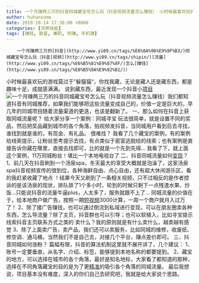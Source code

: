 ```yaml
---
title: 一个月赚两三万的抖音同城藏宝号怎么玩（抖音视频流量怎么赚钱） 小时候最喜欢玩的游戏莫过于”躲猫猫“，你找我藏，无论是藏人还是藏东西，都是趣味十足，成就感满满。 说到藏东西，最近发现一个抖音小项目我们都知道抖音有同城推荐，如果我们能够把这些流量变成自己的，价值一定是巨大的，早几年的同城项目随着流量渠道的更迭，也该是翻新了。 一、那么如何在抖音上获取同城流量呢？ 给大家分享一个案例：同城寻宝 玩法很简单，就是设置不同的奖品，然后把奖品藏到城市的各个角落，拍视频发抖音，当同城用户看到后去寻找，谁找到就是谁的，有现金、有礼品。 很难找？ 我看了几个藏宝的案例，有的案例给线索提示，让粉丝思考提示去找，有点类似于密室逃脱给的线索；也有案例是直接告诉你藏在哪里，直接去找即可，比的就是一个先到先得… 我看了下，就上面这个案例，11万同城粉丝！堪比一个本地电视台了 二、抖音同城流量如何变现？ 1、前几天在抖音刷到一个汤泉spa，冬天最大的享受大概就是泡澡了，这家汤泉spa抖音视频宣传的很到位，各种海鲜自由、点心自由，还有超大休闲游乐区，看的我赶紧收藏了地点 ！结果今天又刷到了一条相关视频，只不过相反的是作者控诉的是该汤泉的现状，排队排了1个多小时，轮到的时候只剩下一点残渣水果、炒饭…只能说抖音的流量牛逼plus，人太多了，服务就跟不上了… 同城流量的价值在于，给本地商户做广告，按照一期短视频3000计算，一周一个商户就月入过万了！ 2、除了接广告赚钱，也可以通过倒流到私域进行变现，可以在朋友圈卖各种东西，怎么导流量？除了主页，抖音群也可以引导；也可以软植入，比如寻宝提示线索抖音主页联系方式之类的 卖什么？我的原则就是有什么卖什么，越卖越有感觉 3、除了上面卖广告，卖产品，我们还可以卖服务，比如同城的维修，收废纸、修空调、通马桶，当然我们不是自己去，对接几个平台，赚点差价即可。 三、抖音同城如何涨粉？ 篇幅有限，抖音的算法机制这里就不展开讲了，几个建议： 1、账号一定要垂直，从名字、介绍、标签，能够提到本地名称的都要提到。 2、藏宝的地方，可以选择在城市的各个角落，最好是知名地标，大家看了都知道的那种，选择在不同角落藏宝的目的是为了更精准的吸引各个角落的同城流量。 最后我想说，项目基本没有难度，深入的你们自己去研究吧，我就是给大家说个思路。
author: huhansome
date: 2019-10-14 17:38:00 +0800
categories: [流弊技能]
tags: [赚钱, 致富, 兼职, 网赚, 手机赚]
---
```



        一个月赚两三万的[抖音](http://www.yi09.cn/tags/%E6%8A%96%E9%9F%B3/)同城藏宝号怎么玩（抖音[视频](http://www.yi09.cn/tags/shipin/)[流量](http://www.yi09.cn/tags/%E6%B5%81%E9%87%8F/)怎么[赚钱](http://www.yi09.cn/tags/%E8%B5%9A%E9%92%B1/)）
小时候最喜欢玩的游戏莫过于”躲猫猫“，你找我藏，无论是藏人还是藏东西，都是趣味十足，成就感满满。
说到藏东西，最近发现一个抖音小[项目](http://www.yi09.cn/tags/%E9%A1%B9%E7%9B%AE/)![一个月赚两三万的抖音同城藏宝号怎么玩（抖音视频流量怎么赚钱）](http://www.yi09.cn/zb_users/upload/2022/01/20220108220612164165077231483.jpeg)我们都知道抖音有同城推荐，如果我们能够把这些流量变成自己的，价值一定是巨大的，早几年的同城项目随着流量渠道的更迭，也该是翻新了。
一、那么如何在抖音上获取同城流量呢？ 给大家分享一个案例：同城寻宝
玩法很简单，就是设置不同的奖品，然后把奖品藏到城市的各个角落，拍视频发抖音，当同城用户看到后去寻找，谁找到就是谁的，有现金、有礼品。 很难找？
我看了几个藏宝的案例，有的案例给线索提示，让粉丝思考提示去找，有点类似于密室逃脱给的线索；也有案例是直接告诉你藏在哪里，直接去找即可，比的就是一个先到先得…
我看了下，就上面这个案例，11万同城粉丝！堪比一个本地电视台了
二、抖音同城流量如何[变现](http://www.yi09.cn/tags/%E5%8F%98%E7%8E%B0/)？
1、前几天在抖音刷到一个汤泉spa，冬天最大的享受大概就是泡澡了，这家汤泉spa抖音视频宣传的很到位，各种海鲜自由、点心自由，还有超大休闲游乐区，看的我赶紧收藏了地点
！结果今天又刷到了一条相关视频，只不过相反的是作者控诉的是该汤泉的现状，排队排了1个多小时，轮到的时候只剩下一点残渣水果、炒饭…只能说抖音的流量牛逼plus，人太多了，服务就跟不上了…
同城流量的价值在于，给本地商户做广告，按照一期[短视频](http://www.yi09.cn/tags/%E7%9F%AD%E8%A7%86%E9%A2%91/)3000计算，一周一个商户就月入过万了！
2、除了接广告赚钱，也可以通过倒流到私域进行变现，可以在朋友圈卖各种东西，怎么导流量？除了主页，抖音群也可以引导；也可以软植入，比如寻宝提示线索抖音主页联系方式之类的
卖什么？我的原则就是有什么卖什么，越卖越有感觉
3、除了上面卖广告，卖产品，我们还可以卖服务，比如同城的维修，收废纸、修空调、通马桶，当然我们不是自己去，对接几个平台，赚点差价即可。
三、抖音同城如何涨粉？ 篇幅有限，抖音的算法机制这里就不展开讲了，几个建议： 1、账号一定要垂直，从名字、介绍、标签，能够提到本地名称的都要提到。
2、藏宝的地方，可以选择在城市的各个角落，最好是知名地标，大家看了都知道的那种，选择在不同角落藏宝的目的是为了更[精准](http://www.yi09.cn/tags/%E7%B2%BE%E5%87%86/)的吸引各个角落的同城流量。
最后我想说，项目基本没有难度，深入的你们自己去研究吧，我就是给大家说个思路。

